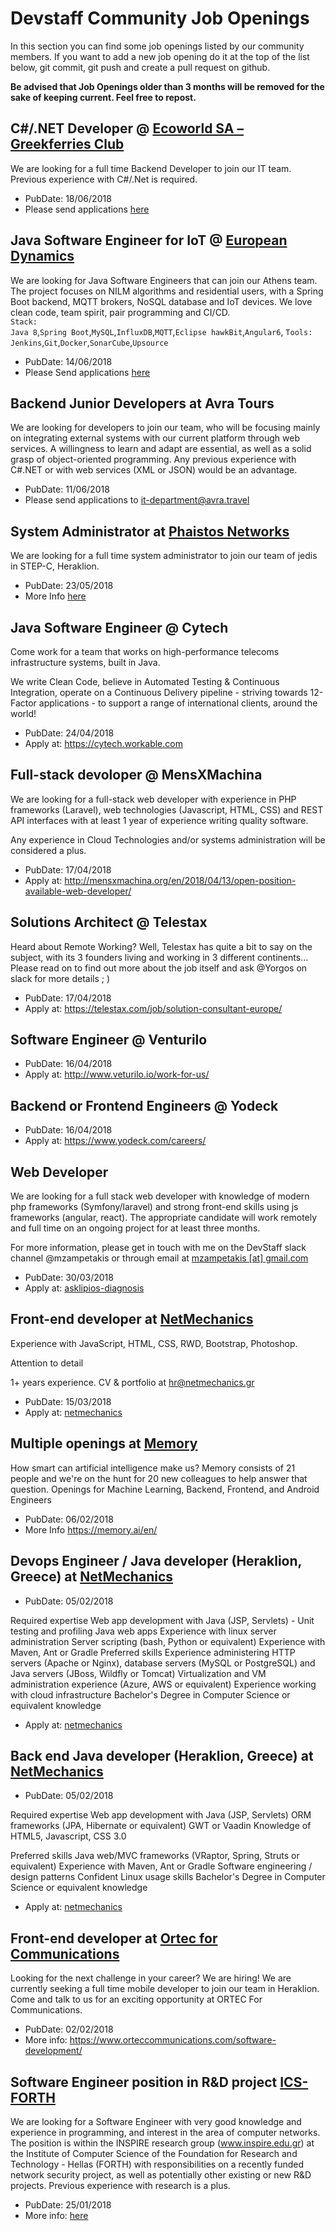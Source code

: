 # Devstaff Community Job Openings

In this section you can find some job openings listed by our community members. If you want to add a new job opening do it at the top of the list below, git commit, git push and create a pull request on github.

__Be advised that Job Openings older than 3 months will be removed for the sake of keeping current. Feel free to repost.__
## C#/.NET Developer @ [Ecoworld SA – Greekferries Club](https://greekferries-club.gr)
We are looking  for a full time Backend Developer to join our IT team.<BR>Previous experience with C#/.Net is required.
* PubDate: 18/06/2018
* Please send applications [here](https://greekferries-club.gr/company/work-places/)

## Java Software Engineer for IoT @ [European Dynamics](http://www.eurodyn.com)

We are looking for Java Software Engineers that can join our Athens team. The project focuses on NILM algorithms and residential users, with a Spring Boot backend, MQTT brokers, NoSQL database and IoT devices.
We love clean code, team spirit, pair programming and CI/CD.<br>
`Stack:`<BR>
`Java 8`,`Spring Boot`,`MySQL`,`InfluxDB`,`MQTT`,`Eclipse hawkBit`,`Angular6`,
`Tools:`<BR>
`Jenkins`,`Git`,`Docker`,`SonarCube`,`Upsource`
* PubDate: 14/06/2018
* Please Send applications [here](https://european-dynamics.workable.com/jobs/712647)

## Backend Junior Developers at Avra Tours

We are looking for developers to join our team, who will be focusing mainly on integrating external systems with our current platform through web services. A willingness to learn and adapt are essential, as well as a solid grasp of object-oriented programming. Any previous experience with C#.NET or with web services (XML or JSON) would be an advantage.

* PubDate: 11/06/2018
* Please send applications to it-department@avra.travel

## System Administrator at [Phaistos Networks](https://www.phaistosnetworks.gr)

We are looking for a full time system administrator to join our team of jedis in STEP-C, Heraklion.

* PubDate: 23/05/2018
* More Info [here](https://phaistosnetworks.gr/sysadmin)

## Java Software Engineer @ Cytech
Come work for a team that works on high-performance telecoms infrastructure systems, built in Java.

We write Clean Code, believe in Automated Testing & Continuous Integration, operate on a Continuous Delivery pipeline - striving towards 12-Factor applications - to support a range of international clients, around the world!

* PubDate: 24/04/2018
* Apply at: https://cytech.workable.com

## Full-stack devoloper @ MensXMachina
We are looking for a full-stack web developer with experience in PHP frameworks (Laravel), web technologies (Javascript, HTML, CSS) and REST API interfaces with at least 1 year of experience writing quality software. 

Any experience in Cloud Technologies and/or systems administration will be considered a plus.

* PubDate: 17/04/2018
* Apply at: http://mensxmachina.org/en/2018/04/13/open-position-available-web-developer/

## Solutions Architect @ Telestax 

Heard about Remote Working? Well, Telestax has quite a bit to say on the subject, with its 3 founders living and working in 3 different continents... 
Please read on to find out more about the job itself and ask @Yorgos on slack for more details  ; ) 

* PubDate: 17/04/2018
* Apply at: https://telestax.com/job/solution-consultant-europe/

## Software Engineer @ Venturilo

* PubDate: 16/04/2018
* Apply at: http://www.veturilo.io/work-for-us/

## Backend or Frontend Engineers @ Yodeck

* PubDate: 16/04/2018
* Apply at: https://www.yodeck.com/careers/

## Web Developer

We are looking for a full stack web developer with knowledge of modern php frameworks (Symfony/laravel) and strong front-end skills using js frameworks (angular, react). The appropriate candidate will work remotely and full time on an ongoing project for at least three months.

For more information, please get in touch with me on the DevStaff slack channel @mzampetakis or through email at [mzampetakis [at] gmail.com](mailto:mzampetakis@gmail.com)

* PubDate: 30/03/2018
* Apply at: [asklipios-diagnosis](https://asklipios-diagnosis.gr/el/career/1)

## Front-end developer at [NetMechanics](https://www.netmechanics.gr)

Experience with JavaScript, HTML, CSS, RWD, Bootstrap, Photoshop.

Attention to detail

1+ years experience. CV & portfolio at hr@netmechanics.gr

* PubDate: 15/03/2018
* Apply at: [netmechanics](https://www.netmechanics.gr/el/εργαστείτε-μαζί-μας-406)

## Multiple openings at [Memory](https://memory.ai/en/)

How smart can artificial intelligence make us?
Memory consists of 21 people and we're on the hunt for 20 new colleagues to help answer that question.
Openings for Machine Learning, Backend, Frontend, and Android Engineers

* PubDate: 06/02/2018
* More Info https://memory.ai/en/

## Devops Engineer / Java developer (Heraklion, Greece) at [NetMechanics](https://www.netmechanics.gr)

* PubDate: 05/02/2018

Required expertise
	Web app development with Java (JSP, Servlets) -
	Unit testing and profiling Java web apps
	Experience with linux server administration
	Server scripting (bash, Python or equivalent)
	Experience with Maven, Ant or Gradle
Preferred skills
	Experience administering HTTP servers (Apache or Nginx), database servers (MySQL or PostgreSQL) and Java servers (JBoss, Wildfly or Tomcat)
	Virtualization and VM administration experience (Azure, AWS or equivalent)
	Experience working with cloud infrastructure
	Bachelor's Degree in Computer Science or equivalent knowledge

*	Apply at: [netmechanics](https://www.netmechanics.gr/el/εργαστείτε-μαζί-μας-406)

## Back end Java developer (Heraklion, Greece) at [NetMechanics](https://www.netmechanics.gr)

* PubDate: 05/02/2018

Required expertise
	Web app development with Java (JSP, Servlets)
	ORM frameworks (JPA, Hibernate or equivalent)
	GWT or Vaadin
	Knowledge of HTML5, Javascript, CSS 3.0

Preferred skills
	Java web/MVC frameworks (VRaptor, Spring, Struts or equivalent)
	Experience with Maven, Ant or Gradle
	Software engineering / design patterns
	Confident Linux usage skills
	Bachelor's Degree in Computer Science or equivalent knowledge

*	Apply at: [netmechanics](https://www.netmechanics.gr/el/εργαστείτε-μαζί-μας-406)

## Front-end developer at [Ortec for Communications](https://www.orteccommunications.com)

Looking for the next challenge in your career? We are hiring! We are currently seeking a full time mobile developer to join our team in Heraklion. Come and talk to us for an exciting opportunity at ORTEC For Communications.

* PubDate: 02/02/2018
* More info: https://www.orteccommunications.com/software-development/

## Software Engineer position in R&D project [ICS-FORTH](http://www.ics.forth.gr/jobs/en/)

We are looking for a Software Engineer with very good knowledge and experience in programming, and interest in the area of computer networks. The position is within the INSPIRE research group (www.inspire.edu.gr) at the Institute of Computer Science of the Foundation for Research and Technology - Hellas (FORTH) with responsibilities on a recently funded network security project, as well as potentially other existing or new R&D projects. Previous experience with research is a plus.

* PubDate: 25/01/2018
* More info: [here](http://www.ics.forth.gr/job_opportunities/1153_EN_JobAnnouncement_ICS_1153-F.pdf)
